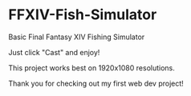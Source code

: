 # FFXIV-Fish-Simulator
Basic Final Fantasy XIV Fishing Simulator

Just click "Cast" and enjoy!

This project works best on 1920x1080 resolutions. 

Thank you for checking out my first web dev project!

